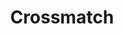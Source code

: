---
hackday: 24-cardiff
links:
  code:
  - https://github.com/wardle/crossmatch/tree/main
  presentation: https://docs.google.com/presentation/d/1ZkfxX_JGGB3ROmDsx7Lvm12H2dv6pze5WxRVYlUVgxQ/edit?usp=sharing
summary: 'Clinical Research for Everyone -- matching participants to clinical research
  that suits them '
team:
- Anita Phung
- Mateus Harrington
- Alistair Cannon
- Mark Wardle
- Joseph Kelly
- Tanya Kushwahaa
thumbnail: crossmatch.jpg
title: Crossmatch
---